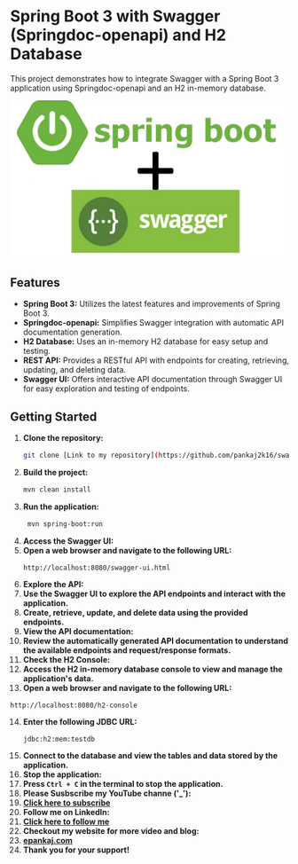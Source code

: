 # Spring Boot 3 with Swagger (Springdoc-openapi) and H2 Database

This project demonstrates how to integrate Swagger with a Spring Boot 3 application using Springdoc-openapi and an H2 in-memory database.

![Banner](https://github.com/pankaj2k16/swagger/blob/main/src/main/resources/static/public/Banner.jpg)
## Features

* **Spring Boot 3:**  Utilizes the latest features and improvements of Spring Boot 3.
* **Springdoc-openapi:**  Simplifies Swagger integration with automatic API documentation generation.
* **H2 Database:**  Uses an in-memory H2 database for easy setup and testing.
* **REST API:** Provides a RESTful API with endpoints for creating, retrieving, updating, and deleting data.
* **Swagger UI:**  Offers interactive API documentation through Swagger UI for easy exploration and testing of endpoints.

## Getting Started

1. **Clone the repository:**
   ```bash
   git clone [Link to my repository](https://github.com/pankaj2k16/swagger.git)
   ```
2. **Build the project:**
   ```bash
   mvn clean install
   ```
3. **Run the application:**
   ```bash
    mvn spring-boot:run
    ```
4. **Access the Swagger UI:**
5. **Open a web browser and navigate to the following URL:**
   ```
   http://localhost:8080/swagger-ui.html
   ```
6. **Explore the API:**
7. **Use the Swagger UI to explore the API endpoints and interact with the application.**
8. **Create, retrieve, update, and delete data using the provided endpoints.**
9. **View the API documentation:**
10. **Review the automatically generated API documentation to understand the available endpoints and request/response formats.**
11. **Check the H2 Console:**
12. **Access the H2 in-memory database console to view and manage the application's data.**
13. **Open a web browser and navigate to the following URL:**
   ```
   http://localhost:8080/h2-console
   ```
14. **Enter the following JDBC URL:**
    ```
    jdbc:h2:mem:testdb
    ```
15. **Connect to the database and view the tables and data stored by the application.**
16. **Stop the application:**
17. **Press `Ctrl + C` in the terminal to stop the application.**
18. **Please Susbscribe my YouTube channe ('_'):**
19. **[Click here to subscribe](https://www.youtube.com/@pankajprasar)**
20. **Follow me on LinkedIn:**
21. **[Click here to follow me](https://www.linkedin.com/in/epankaj-com/)**
22. **Checkout my website for more video and blog:**
23. **[epankaj.com](https://www.epankaj.com/)**
24. **Thank you for your support!**

